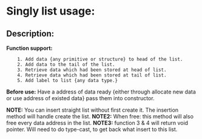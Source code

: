 # Singly list usage:

## Description:

**Function support:**

        1. Add data {any primitive or structure} to head of the list.
        2. Add data to the tail of the list.
        3. Retrieve data which had been stored at head of list.
        4. Retrieve data which had been stored at tail of list.
        5. Add label to list {any data type.}

**Before use:** Have a address of data ready {either through allocate new data
or use address of existed data} pass them into constructor.

**NOTE:** You can insert straight list without first create it. The insertion
method will handle create the list.
**NOTE2:** When free: this method will also free every data address in the
list.
**NOTE3:** function 3 & 4 will return void pointer. Will need to do type-cast,
to get back what insert to this list.
